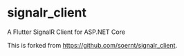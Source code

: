# signalr_client
A Flutter SignalR Client for ASP.NET Core

This is forked from https://github.com/soernt/signalr_client.
